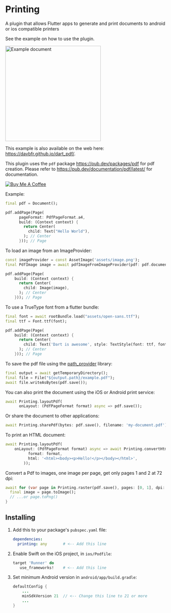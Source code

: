 # Printing

A plugin that allows Flutter apps to generate and print
documents to android or ios compatible printers

See the example on how to use the plugin.

<img alt="Example document" src="https://raw.githubusercontent.com/DavBfr/dart_pdf/master/printing/example.png" width="300">

This example is also available on the web here: <https://davbfr.github.io/dart_pdf/>.

This plugin uses the `pdf` package <https://pub.dev/packages/pdf>
for pdf creation. Please refer to <https://pub.dev/documentation/pdf/latest/>
for documentation.

[![Buy Me A Coffee](https://bmc-cdn.nyc3.digitaloceanspaces.com/BMC-button-images/custom_images/orange_img.png "Buy Me A Coffee")](https://www.buymeacoffee.com/JORBmbw9h "Buy Me A Coffee")

Example:

```dart
final pdf = Document();

pdf.addPage(Page(
      pageFormat: PdfPageFormat.a4,
      build: (Context context) {
        return Center(
          child: Text("Hello World"),
        ); // Center
      })); // Page
```

To load an image from an ImageProvider:

```dart
const imageProvider = const AssetImage('assets/image.png');
final PdfImage image = await pdfImageFromImageProvider(pdf: pdf.document, image: imageProvider);

pdf.addPage(Page(
    build: (Context context) {
      return Center(
        child: Image(image),
      ); // Center
    })); // Page
```

To use a TrueType font from a flutter bundle:

```dart
final font = await rootBundle.load("assets/open-sans.ttf");
final ttf = Font.ttf(font);

pdf.addPage(Page(
    build: (Context context) {
      return Center(
        child: Text('Dart is awesome', style: TextStyle(font: ttf, fontSize: 40)),
      ); // Center
    })); // Page
```

To save the pdf file using the [path_provider](https://pub.dev/packages/path_provider) library:

```dart
final output = await getTemporaryDirectory();
final file = File("${output.path}/example.pdf");
await file.writeAsBytes(pdf.save());
```

You can also print the document using the iOS or Android print service:

```dart
await Printing.layoutPdf(
      onLayout: (PdfPageFormat format) async => pdf.save());
```

Or share the document to other applications:

```dart
await Printing.sharePdf(bytes: pdf.save(), filename: 'my-document.pdf');
```

To print an HTML document:

```dart
await Printing.layoutPdf(
    onLayout: (PdfPageFormat format) async => await Printing.convertHtml(
          format: format,
          html: '<html><body><p>Hello!</p></body></html>',
        ));
```

Convert a Pdf to images, one image per page, get only pages 1 and 2 at 72 dpi:

```dart
await for (var page in Printing.raster(pdf.save(), pages: [0, 1], dpi: 72)) {
  final image = page.toImage();
  // ...or page.toPng()
}
```

## Installing

1. Add this to your package's `pubspec.yaml` file:

   ```yaml
   dependencies:
     printing: any       # <-- Add this line
   ```

2. Enable Swift on the iOS project, in `ios/Podfile`:

   ```Ruby
   target 'Runner' do
      use_frameworks!    # <-- Add this line
   ```

3. Set minimum Android version in `android/app/build.gradle`:

   ```java
   defaultConfig {
       ...
       minSdkVersion 21  // <-- Change this line to 21 or more
       ...
   }
   ```
